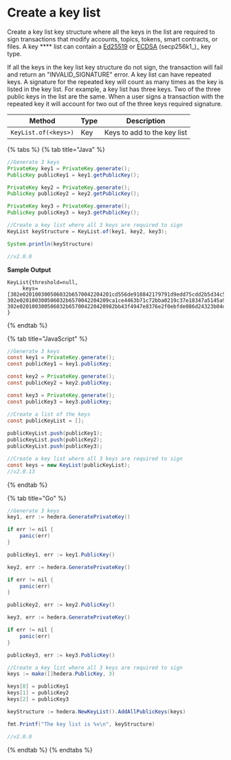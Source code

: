 # Create a key list

Create a key list key structure where all the keys in the list are required to sign transactions that modify accounts, topics, tokens, smart contracts, or files. A key \*\*\*\* list can contain a [Ed25519](../generate-a-new-key-pair.md#ed25519) or [ECDSA](../generate-a-new-key-pair.md#ecdsa-secp256k1) (secp256k1\_)\_ key type.

If all the keys in the key list key structure do not sign, the transaction will fail and return an "INVALID\_SIGNATURE" error. A key list can have repeated keys. A signature for the repeated key will count as many times as the key is listed in the key list. For example, a key list has three keys. Two of the three public keys in the list are the same. When a user signs a transaction with the repeated key it will account for two out of the three keys required signature.

| **Method**           | **Type** | **Description**             |
| -------------------- | -------- | --------------------------- |
| `KeyList.of(<keys>)` | Key      | Keys to add to the key list |

{% tabs %}
{% tab title="Java" %}
```java
//Generate 3 keys
PrivateKey key1 = PrivateKey.generate();
PublicKey publicKey1 = key1.getPublicKey();

PrivateKey key2 = PrivateKey.generate();
PublicKey publicKey2 = key2.getPublicKey();

PrivateKey key3 = PrivateKey.generate();
PublicKey publicKey3 = key3.getPublicKey();

//Create a key list where all 3 keys are required to sign
KeyList keyStructure = KeyList.of(key1, key2, key3);

System.println(keyStructure)

//v2.0.0
```

**Sample Output**

```
KeyList{threshold=null, 
     keys=[302e020100300506032b6570042204201cd556de918842179791d9edd75cdd2b5d34c5c73b0239ec0b34c67eedc020fd, 302e020100300506032b6570042204209ca1ce4463b71c72bba0219c37e18347a5145a9797c6546a6c99e50255c54be3, 302e020100300506032b657004220420982bb43f4947e8376e2f0ebfde086d24323b04d731da29446e5bc399ffbe06e1]
}
```
{% endtab %}

{% tab title="JavaScript" %}
```java
//Generate 3 keys
const key1 = PrivateKey.generate();
const publicKey1 = key1.publicKey;

const key2 = PrivateKey.generate();
const publicKey2 = key2.publicKey;

const key3 = PrivateKey.generate();
const publicKey3 = key3.publicKey;

//Create a list of the keys
const publicKeyList = [];
    
publicKeyList.push(publicKey1);
publicKeyList.push(publicKey2);
publicKeyList.push(publicKey3);

//Create a key list where all 3 keys are required to sign
const keys = new KeyList(publicKeyList);
//v2.0.13
```
{% endtab %}

{% tab title="Go" %}
```java
//Generate 3 keys
key1, err := hedera.GeneratePrivateKey()

if err != nil {
    panic(err)
}

publicKey1, err := key1.PublicKey()

key2, err := hedera.GeneratePrivateKey()

if err != nil {
    panic(err)
}

publicKey2, err := key2.PublicKey()

key3, err := hedera.GeneratePrivateKey()

if err != nil {
    panic(err)
}

publicKey3, err := key3.PublicKey()

//Create a key list where all 3 keys are required to sign
keys := make([]hedera.PublicKey, 3)

keys[0] = publicKey1
keys[1] = publicKey2
keys[2] = publicKey3

keyStructure := hedera.NewKeyList().AddAllPublicKeys(keys)

fmt.Printf("The key list is %v\n", keyStructure) 

//v2.0.0
```
{% endtab %}
{% endtabs %}
